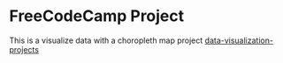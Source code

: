 # FreeCodeCamp Project

This is a visualize data with a choropleth map project [data-visualization-projects](https://www.freecodecamp.org/portuguese/learn/data-visualization/data-visualization-projects/visualize-data-with-a-choropleth-map)
